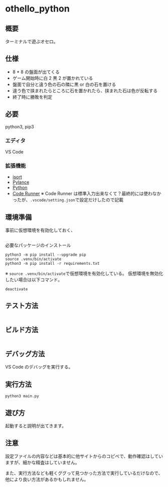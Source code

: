 # othello_python

## 概要

ターミナルで遊ぶオセロ。

## 仕様

- 8 \* 8 の盤面が出てくる
- ゲーム開始時に白 2 黒 2 が置かれている
- 盤面で自分と違う色の石の隣に黒 or 白の石を置ける
- 違う色で挟まれたらところに石を置かれたら、挟まれた石は色が反転する
- 終了時に勝敗を判定

## 必要

python3, pip3

### エディタ

VS Code

### 拡張機能

- [isort](https://marketplace.visualstudio.com/items?itemName=ms-python.isort)
- [Pylance](https://marketplace.visualstudio.com/items?itemName=ms-python.vscode-pylance)
- [Python](https://marketplace.visualstudio.com/items?itemName=ms-python.python)
- [Code Runner](https://marketplace.visualstudio.com/items?itemName=formulahendry.code-runner)
  ※ Code Runner は標準入力出来なくて？最終的には使わなかったが、`.vscode/setting.json`で設定だけしたので記載

## 環境準備

事前に仮想環境を有効化しておく、

```

```

必要なパッケージのインストール

```
python3 -m pip install --upgrade pip
source .venv/bin/activate
python3 -m pip install -r requirements.txt
```

※
`source .venv/bin/activate`で仮想環境を有効化している。
仮想環境を無効化したい場合は以下コマンド。

```
deactivate
```

## テスト方法

```

```

## ビルド方法

```

```

## デバッグ方法

VS Code のデバッグを実行する。

## 実行方法

```
python3 main.py
```

## 遊び方

起動すると説明が出てきます。

## 注意

設定ファイルの内容などは基本的に他サイトからのコピペで、動作確認はしていますが、細かな精査はしていません。

また、実行方法なども軽くググって見つかった方法で実行しているだけなので、他により良い方法があるかもしれません。
